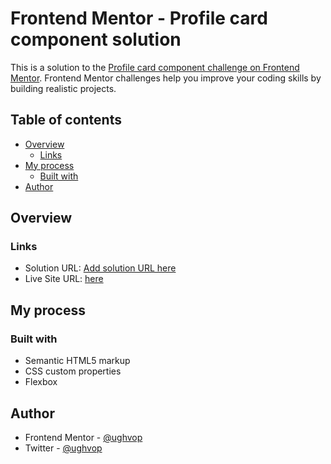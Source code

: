 # Frontend Mentor - Profile card component solution

This is a solution to the [Profile card component challenge on Frontend Mentor](https://www.frontendmentor.io/challenges/profile-card-component-cfArpWshJ). Frontend Mentor challenges help you improve your coding skills by building realistic projects. 

## Table of contents

- [Overview](#overview)
  - [Links](#links)
- [My process](#my-process)
  - [Built with](#built-with)
- [Author](#author)


## Overview

### Links

- Solution URL: [Add solution URL here](https://your-solution-url.com)
- Live Site URL: [here]([https://your-live-site-url.com](https://ughvop.github.io/profile-card-component-main/))

## My process

### Built with

- Semantic HTML5 markup
- CSS custom properties
- Flexbox

## Author

- Frontend Mentor - [@ughvop](https://www.frontendmentor.io/profile/ughvop)
- Twitter - [@ughvop](https://www.twitter.com/ughvop)

